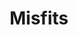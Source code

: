 ---
ee_id: '4256'
site: '1'
type: '2'
long_id: 2015-006 Misfits
url: 2015-006-misfits
title: Misfits
year: '2015'
medium: Foam pool noodles, garter belt, ear warmer, leggings,  socks, RCA 5CD changer
  stereo, Avenged Sevenfold "Hail to the King" Compact Disc
commission:
dims: 140 cm x variable width x variable depth
pitch:
ps:
live_url:
related:
youtube:
imgs: misfits-2015-006-detail-database-JH.jpg,misfits-2015-006-full-database-JH.jpg
subheading:
display_year: '2015'
download:
add_credit:
add_credits:
related_code:
layout: things-i-made
---